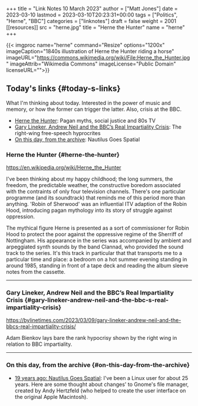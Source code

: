 +++
title = "Link Notes 10 March 2023"
author = ["Matt Jones"]
date = 2023-03-10
lastmod = 2023-03-10T20:23:31+00:00
tags = ["Politics", "Herne", "BBC"]
categories = ["linknotes"]
draft = false
weight = 2001
[[resources]]
  src = "herne.jpg"
  title = "Herne the Hunter"
  name = "herne"
+++

{{< imgproc name="herne"
    command="Resize"
    options="1200x"
    imageCaption="1840s illustration of Herne the Hunter riding a horse"
    imageURL="https://commons.wikimedia.org/wiki/File:Herne_the_Hunter.jpg"
    imageAttrib="Wikimedia Commons"
    imageLicense="Public Domain"
    licenseURL="">}}


## Today's links {#today-s-links}

What I'm thinking about today. Interested in the power of music and memory, or how the former can trigger the latter. Also, crisis at the BBC.

-   [Herne the Hunter](/blog/links/2023/03/10#herne-the-hunter): Pagan myths, social justice and 80s TV
-   [Gary Lineker, Andrew Neil and the BBC’s Real Impartiality Crisis](/blog/links/2023/03/10#gary-lineker-andrew-neil-and-the-bbc-s-real-impartiality-crisis): The right-wing free-speech hyprocrites
-   [On this day, from the archive](/blog/links/2023/03/10#on-this-day-from-the-archive): Nautilus Goes Spatial

<!--more-->


### Herne the Hunter {#herne-the-hunter}

<https://en.wikipedia.org/wiki/Herne_the_Hunter>

I've been thinking about my happy childhood; the long summers, the freedom, the predictable weather, the constructive boredom associated with the contraints of only four television channels. There's one particular programme (and its soundtrack) that reminds me of this period more than anything. 'Robin of Sherwood' was an influential ITV adaption of the Robin Hood, introducing pagan mythology into its story of struggle against oppression.

The mythical figure Herne is presented as a sort of commissioner for Robin Hood to protect the poor against the oppressive regime of the Sherriff of Nottingham. His appearance in the series was accompanied by  ambient and arpeggiated synth sounds by the band Clannad, who provided the sound track to the series. It's this track in particular that that transports me to a particular time and place: a bedroom on a hot summer evening standing in around 1985, standing in front of a tape deck and reading the album sleeve notes from the cassette.

---


### Gary Lineker, Andrew Neil and the BBC’s Real Impartiality Crisis {#gary-lineker-andrew-neil-and-the-bbc-s-real-impartiality-crisis}

<https://bylinetimes.com/2023/03/09/gary-lineker-andrew-neil-and-the-bbcs-real-impartiality-crisis/>

Adam Bienkov lays bare the rank hypocrisy shown by the right wing in relation to BBC impartiality.

---


### On this day, from the archive {#on-this-day-from-the-archive}

-   [19 years ago: Nautilus Goes Spatial](<https://mattjon.es/blog/2004/03/nautilus-goes-spatial/>): I've been a Linux user for about 25 years. Here are some thought about changes' to Gnome's file manager, created by Andy Hertzfeld (who helped to create the user interface on the original Apple Macintosh).


[//]: # "Exported with love from a post written in Org mode"
[//]: # "- https://github.com/kaushalmodi/ox-hugo"